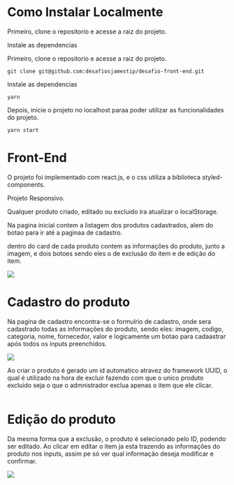 # Como Instalar Localmente

Primeiro, clone o repositorio e acesse a raiz do projeto.

Instale as dependencias

Primeiro, clone o repositorio e acesse a raiz do projeto.

    git clone git@github.com:desafiosjamestip/desafio-front-end.git

Instale as dependencias

    yarn

Depois, inicie o projeto no localhost paraa poder utilizar as funcionalidades do projeto.

    yarn start

# Front-End

O projeto foi implementado com react.js, e o css utiliza a biblioteca styled-components.

Projeto Responsivo.

Qualquer produto criado, editado ou excluido ira atualizar o localStorage.

Na pagina inicial contem a listagem dos produtos cadastrados, alem do botao para ir até a paginaa de cadastro.

dentro do card de cada produto contem as informações do produto, junto a imagem, e dois botoes sendo eles o de exclusão do item e de edição do item.

<img src="[HomePage.png](https://postimg.cc/XB5twsBk)"/>

# Cadastro do produto

Na pagina de cadastro encontra-se o formulrio de cadastro, onde sera cadastrado todas as informações do produto, sendo eles: imagem, codigo, categoria, nome, fornecedor, valor e logicamente um botao para cadaastrar após todos os inputs preenchidos.

<img src="[Pagina-Cadatro.png](https://postimg.cc/TLFZLz1P)"/>

Ao criar o produto é gerado um id automatico atravez do framework UUID, o qual é utilizado na hora de excluir fazendo com que o unico produto excluido seja o que o admnistrador exclua apenas o item que ele clicar.

<img src=""/>

# Edição do produto

Da mesma forma que a exclusão, o produto é selecionado pelo ID, podendo ser editado. Ao clicar em editar o item ja esta trazendo as informações do produto nos inputs, assim pe só ver qual informação deseja modificar e confirmar.

<img src="[Pagina-Update.png](https://postimg.cc/Fd7MKr9q)"/>
